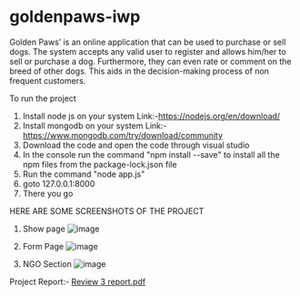 # goldenpaws-iwp
Golden Paws’ is an online application that can be used to purchase or sell dogs. The system
accepts any valid user to register and allows him/her to sell or purchase a dog. Furthermore, they
can even rate or comment on the breed of other dogs. This aids in the decision-making process of
non frequent customers.

To run the project
1. Install node js on your system
Link:-https://nodejs.org/en/download/
2. Install mongodb on your system
Link:-https://www.mongodb.com/try/download/community
3. Download the code and open the code through visual studio
4. In the console run the command "npm install --save" to install all the npm files from the package-lock.json file
5. Run the command "node app.js"
6. goto 127.0.0.1:8000
7. There you go



HERE ARE SOME SCREENSHOTS OF THE PROJECT
1. Show page
![image](https://user-images.githubusercontent.com/66314218/175310850-7773e706-1c55-490f-8f1b-ab3988ceab52.png)

2. Form Page
![image](https://user-images.githubusercontent.com/66314218/175311002-eb2365cc-e182-4863-9715-0c956414a039.png)

3. NGO Section
![image](https://user-images.githubusercontent.com/66314218/175311156-40087ac9-e2dd-4b3c-9005-85cb5be4a141.png)


Project Report:- [Review 3 report.pdf](https://github.com/siddharth1228/goldenpaws-iwp/files/8967686/Review.3.report.pdf)
